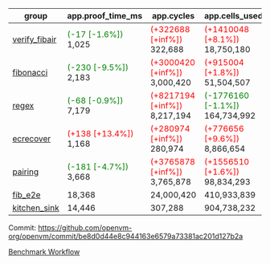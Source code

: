 | group | app.proof_time_ms | app.cycles | app.cells_used | leaf.proof_time_ms | leaf.cycles | leaf.cells_used |
| -- | -- | -- | -- | -- | -- | -- |
| [verify_fibair](https://github.com/openvm-org/openvm/blob/benchmark-results/benchmarks-pr/1567/verify_fibair-be8d0d44e8c944163e6579a73381ac201d127b2a.md) |<span style='color: green'>(-17 [-1.6%])</span> 1,025 | <span style='color: red'>(+322688 [+inf%])</span> 322,688 | <span style='color: red'>(+1410048 [+8.1%])</span> 18,750,180 |- | - | - |
| [fibonacci](https://github.com/openvm-org/openvm/blob/benchmark-results/benchmarks-pr/1567/fibonacci-be8d0d44e8c944163e6579a73381ac201d127b2a.md) |<span style='color: green'>(-230 [-9.5%])</span> 2,183 | <span style='color: red'>(+3000420 [+inf%])</span> 3,000,420 | <span style='color: red'>(+915004 [+1.8%])</span> 51,504,507 |<span style='color: green'>(-54 [-1.7%])</span> 3,054 | <span style='color: red'>(+1247930 [+inf%])</span> 1,247,930 | <span style='color: red'>(+1050574 [+1.5%])</span> 70,885,252 |
| [regex](https://github.com/openvm-org/openvm/blob/benchmark-results/benchmarks-pr/1567/regex-be8d0d44e8c944163e6579a73381ac201d127b2a.md) |<span style='color: green'>(-68 [-0.9%])</span> 7,179 | <span style='color: red'>(+8217194 [+inf%])</span> 8,217,194 | <span style='color: green'>(-1776160 [-1.1%])</span> 164,734,992 |<span style='color: green'>(-3237 [-25.8%])</span> 9,328 | <span style='color: red'>(+3326601 [+inf%])</span> 3,326,601 | <span style='color: green'>(-59117008 [-19.5%])</span> 244,539,018 |
| [ecrecover](https://github.com/openvm-org/openvm/blob/benchmark-results/benchmarks-pr/1567/ecrecover-be8d0d44e8c944163e6579a73381ac201d127b2a.md) |<span style='color: red'>(+138 [+13.4%])</span> 1,168 | <span style='color: red'>(+280974 [+inf%])</span> 280,974 | <span style='color: red'>(+776656 [+9.6%])</span> 8,866,654 |<span style='color: green'>(-752 [-7.2%])</span> 9,752 | <span style='color: red'>(+2934952 [+inf%])</span> 2,934,952 | <span style='color: red'>(+2132810 [+0.9%])</span> 247,227,162 |
| [pairing](https://github.com/openvm-org/openvm/blob/benchmark-results/benchmarks-pr/1567/pairing-be8d0d44e8c944163e6579a73381ac201d127b2a.md) |<span style='color: green'>(-181 [-4.7%])</span> 3,668 | <span style='color: red'>(+3765878 [+inf%])</span> 3,765,878 | <span style='color: red'>(+1556510 [+1.6%])</span> 98,834,293 |<span style='color: green'>(-3286 [-42.7%])</span> 4,410 | <span style='color: red'>(+2010461 [+inf%])</span> 2,010,461 | <span style='color: green'>(-57513455 [-28.0%])</span> 148,011,879 |
| [fib_e2e](https://github.com/openvm-org/openvm/blob/benchmark-results/benchmarks-pr/1567/fib_e2e-be8d0d44e8c944163e6579a73381ac201d127b2a.md) | 18,368 |  24,000,420 |  410,933,839 | 16,546 |  7,462,701 |  441,090,415 |
| [kitchen_sink](https://github.com/openvm-org/openvm/blob/benchmark-results/benchmarks-pr/1567/kitchen_sink-be8d0d44e8c944163e6579a73381ac201d127b2a.md) | 14,446 |  307,288 |  904,738,232 | 21,294 |  7,904,042 |  769,363,850 |


Commit: https://github.com/openvm-org/openvm/commit/be8d0d44e8c944163e6579a73381ac201d127b2a

[Benchmark Workflow](https://github.com/openvm-org/openvm/actions/runs/16818478540)
